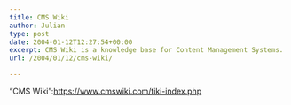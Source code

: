 ```yaml
---
title: CMS Wiki
author: Julian
type: post
date: 2004-01-12T12:27:54+00:00
excerpt: CMS Wiki is a knowledge base for Content Management Systems.
url: /2004/01/12/cms-wiki/

---
```

&#8220;CMS Wiki&#8221;:https://www.cmswiki.com/tiki-index.php